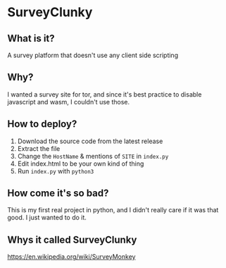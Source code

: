 # SurveyClunky

## What is it?
A survey platform that doesn't use any client side scripting

## Why?
I wanted a survey site for tor, and since it's best practice to disable javascript and wasm, I couldn't use those.

## How to deploy?
1. Download the source code from the latest release
2. Extract the file
3. Change the `HostName` & mentions of `SITE` in `index.py`
4. Edit index.html to be your own kind of thing
5. Run `index.py` with `python3`

## How come it's so bad?
This is my first real project in python, and I didn't really care if it was that good. I just wanted to do it.

## Whys it called SurveyClunky
https://en.wikipedia.org/wiki/SurveyMonkey